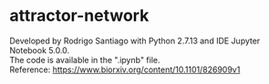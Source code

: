 # attractor-network
Developed by Rodrigo Santiago with Python 2.7.13 and IDE Jupyter Notebook 5.0.0.<br>
The code is available in the ".ipynb" file.<br>
Reference: https://www.biorxiv.org/content/10.1101/826909v1
